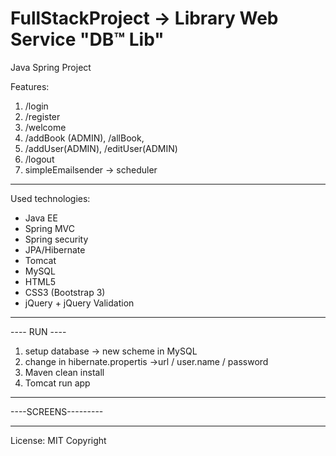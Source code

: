 # FullStackProject -> Library Web Service "DB&trade; Lib"

Java Spring Project

Features:

1. /login
2. /register
3. /welcome
4. /addBook (ADMIN), /allBook,
5. /addUser(ADMIN), /editUser(ADMIN)
6. /logout
7. simpleEmailsender -> scheduler 

----------------------------------
Used technologies:
- Java EE 
- Spring MVC
- Spring security
- JPA/Hibernate
- Tomcat
- MySQL
- HTML5
- CSS3 (Bootstrap 3)
- jQuery + jQuery Validation

-----------------------------------
---- RUN ----

1. setup database -> new scheme in MySQL
2. change in hibernate.propertis ->url / user.name / password
3. Maven clean install
4. Tomcat run app

-------------------------
----SCREENS---------


----------------------
License: MIT
Copyright 
